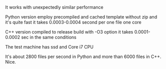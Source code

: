 It works with unexpectedly similar performance

Python version employ precompiled and cached template without zip and it's quite fast
it takes 0.0003-0.0004 second per one file one core

C++ version compiled to release build with -O3 option
it takes 0.0001-0.0002 sec in the same conditions

The test machine has ssd and Core i7 CPU

It's about 2800 files per second in Python and more than 6000 files in C++. Nice.